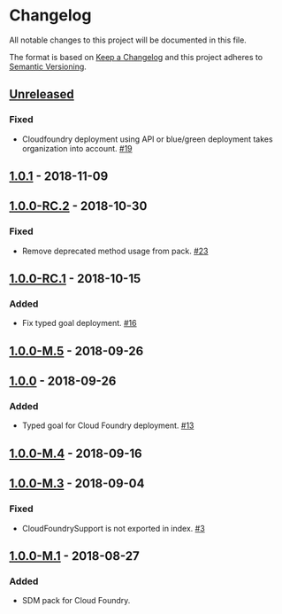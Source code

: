 # Changelog

All notable changes to this project will be documented in this file.

The format is based on [Keep a Changelog](http://keepachangelog.com/)
and this project adheres to [Semantic Versioning](http://semver.org/).

## [Unreleased](https://github.com/atomist/sdm-pack-cloudfoundry/compare/1.0.1...HEAD)

### Fixed

-   Cloudfoundry deployment using API or blue/green deployment takes organization into account. [#19](https://github.com/atomist/sdm-pack-cloudfoundry/issues/19)

## [1.0.1](https://github.com/atomist/sdm-pack-cloudfoundry/compare/1.0.0-RC.2...1.0.1) - 2018-11-09

## [1.0.0-RC.2](https://github.com/atomist/sdm-pack-cloudfoundry/compare/1.0.0-RC.1...1.0.0-RC.2) - 2018-10-30

### Fixed

-   Remove deprecated method usage from pack. [#23](https://github.com/atomist/sdm-pack-cloudfoundry/issues/23)

## [1.0.0-RC.1](https://github.com/atomist/sdm-pack-cloudfoundry/compare/1.0.0-M.5...1.0.0-RC.1) - 2018-10-15

### Added

-   Fix typed goal deployment. [#16](https://github.com/atomist/sdm-pack-cloudfoundry/issues/16)

## [1.0.0-M.5](https://github.com/atomist/sdm-pack-cloudfoundry/compare/1.0.0...1.0.0-M.5) - 2018-09-26

## [1.0.0](https://github.com/atomist/sdm-pack-cloudfoundry/compare/1.0.0-M.4...1.0.0) - 2018-09-26

### Added

-   Typed goal for Cloud Foundry deployment. [#13](https://github.com/atomist/sdm-pack-cloudfoundry/issues/13)

## [1.0.0-M.4](https://github.com/atomist/sdm-pack-cloudfoundry/compare/1.0.0-M.3...1.0.0-M.4) - 2018-09-16

## [1.0.0-M.3](https://github.com/atomist/sdm-pack-cloudfoundry/compare/1.0.0-M.1...1.0.0-M.3) - 2018-09-04

### Fixed

-   CloudFoundrySupport is not exported in index. [#3](https://github.com/atomist/sdm-pack-cloudfoundry/issues/3)

## [1.0.0-M.1](https://github.com/atomist/sdm-pack-cloudfoundry/tree/1.0.0-M.1) - 2018-08-27

### Added

-   SDM pack for Cloud Foundry.
